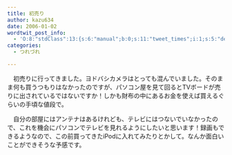 ```yaml
---
title: 初売り
author: kazu634
date: 2006-01-02
wordtwit_post_info:
  - 'O:8:"stdClass":13:{s:6:"manual";b:0;s:11:"tweet_times";i:1;s:5:"delay";i:0;s:7:"enabled";i:1;s:10:"separation";s:2:"60";s:7:"version";s:3:"3.7";s:14:"tweet_template";b:0;s:6:"status";i:2;s:6:"result";a:0:{}s:13:"tweet_counter";i:2;s:13:"tweet_log_ids";a:1:{i:0;i:2237;}s:9:"hash_tags";a:0:{}s:8:"accounts";a:1:{i:0;s:7:"kazu634";}}'
categories:
  - つれづれ

---
```

<div class="section">
<p>
    　初売りに行ってきました。ヨドバシカメラはとっても混んでいました。そのまま何も買うつもりはなかったのですが、パソコン屋を見て回るとTVボードが売りに出されているではないですか！しかも財布の中にあるお金を使えば買えるぐらいの手頃な値段で。
</p></p> 
  
<p>
    　自分の部屋にはアンテナはあるけれども、テレビにはつないでいなかったので、これを機会にパソコンでテレビを見れるようにしたいと思います！録画もできるようなので、この前買ってきたiPodに入れてみたりとかして。なんか面白いことができそうな予感です。
</p>
</div>
